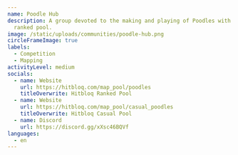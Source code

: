```yaml
---
name: Poodle Hub
description: A group devoted to the making and playing of Poodles with a completive
  ranked pool.
image: /static/uploads/communities/poodle-hub.png
circleFrameImage: true
labels:
  - Competition
  - Mapping
activityLevel: medium
socials:
  - name: Website
    url: https://hitbloq.com/map_pool/poodles
    titleOverwrite: Hitbloq Ranked Pool
  - name: Website
    url: https://hitbloq.com/map_pool/casual_poodles
    titleOverwrite: Hitbloq Casual Pool
  - name: Discord
    url: https://discord.gg/xXsc46BQVf
languages:
  - en
---
```

